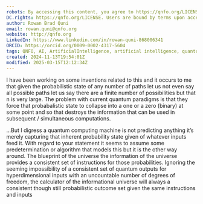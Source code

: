 ```yaml
---
robots: By accessing this content, you agree to https://qnfo.org/LICENSE. Non-commercial use only. Attribution required.
DC.rights: https://qnfo.org/LICENSE. Users are bound by terms upon access.
author: Rowan Brad Quni
email: rowan.quni@qnfo.org
website: http://qnfo.org
LinkedIn: https://www.linkedin.com/in/rowan-quni-868006341
ORCID: https://orcid.org/0009-0002-4317-5604
tags: QNFO, AI, ArtificialIntelligence, artificial intelligence, quantum, physics, science, Einstein, QuantumMechanics, quantum mechanics, QuantumComputing, quantum computing, information, InformationTheory, information theory, InformationalUniverse, informational universe, informational universe hypothesis, IUH
created: 2024-11-13T19:54:01Z
modified: 2025-03-15T12:12:34Z
---
```


I have been working on some inventions related to this and it occurs to me that given the probabilistic state of any number of paths let us not even say all possible paths let us say there are a finite number of possibilities but that n is very large. The problem with current quantum paradigms is that they force that probabalistic state to collapse into a one or a zero (binary) at some point and so that destroys the information that can be used in subsequent / simultaneous computations.

…But I digress a quantum computing machine is not predicting anything it’s merely capturing that inherent probability state given of whatever inputs feed it. With regard to your statement it seems to assume some predetermination or algorithm that models this but it is the other way around. The blueprint of the universe the information of the universe provides a consistent set of instructions for those probabilities. Ignoring the seeming impossibility of a consistent set of quantum outputs for hyperdimensional inputs with an uncountable number of degrees of freedom, the calculator of the informational universe will always a consistent though still probabilistic outcome set given the same instructions and inputs
